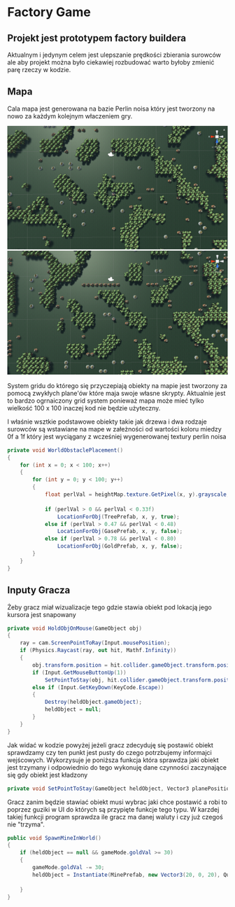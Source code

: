 # Factory Game
## Projekt jest prototypem factory buildera
Aktualnym i jedynym celem jest ulepszanie prędkości zbierania surowców
ale aby projekt można było ciekawiej rozbudować warto byłoby zmienić parę
rzeczy w kodzie.
## Mapa
Cala mapa jest generowana na bazie Perlin noisa który jest tworzony na nowo
za każdym kolejnym właczeniem gry.

![](GitImage/MapGenIMage.PNG)
![](GitImage/MapGenIMageV3.PNG)


System gridu do którego się przyczepiają obiekty na mapie jest tworzony
za pomocą zwykłych plane'ów które maja swoje własne skrypty.
Aktualnie jest to bardzo ogrnaiczony grid system ponieważ
mapa może mieć tylko wielkość 
100 x 100 inaczej kod nie będzie
użyteczny.


I właśnie wsztkie podstawowe obiekty takie jak drzewa i dwa rodzaje surowców są
wstawiane na mape w załeżności od wartości koloru miedzy 
0f a 1f który jest wyciągany
z wcześniej wygenerowanej textury perlin noisa
```csharp
private void WorldObstaclePlacement()
{
    for (int x = 0; x < 100; x++)
    {
        for (int y = 0; y < 100; y++)
        {
            float perlVal = heightMap.texture.GetPixel(x, y).grayscale;

            if (perlVal > 0 && perlVal < 0.33f)
                LocationForObj(TreePrefab, x, y, true);
            else if (perlVal > 0.47 && perlVal < 0.48)
                LocationForObj(GasePrefab, x, y, false);
            else if (perlVal > 0.78 && perlVal < 0.80)
                LocationForObj(GoldPrefab, x, y, false);
        }
    }
}
```

## Inputy Gracza

Żeby gracz miał wizualizacje tego gdzie stawia obiekt
pod lokacją jego kursora jest snapowany 

```csharp
private void HoldObjOnMouse(GameObject obj)
{
    ray = cam.ScreenPointToRay(Input.mousePosition);
    if (Physics.Raycast(ray, out hit, Mathf.Infinity))
    {
        obj.transform.position = hit.collider.gameObject.transform.position;
        if (Input.GetMouseButtonUp(1))
            SetPointToStay(obj, hit.collider.gameObject.transform.position);
        else if (Input.GetKeyDown(KeyCode.Escape))
        {
            Destroy(heldObject.gameObject);
            heldObject = null;
        }
    }
}
```
Jak widać w kodzie powyżej jeżeli gracz zdecyduję się postawić obiekt
sprawdzamy czy ten punkt jest pusty do czego potrzbujemy informajci wejścowych.
Wykorzysuje je poniższa funkcja która sprawdza jaki obiekt jest trzymany
i odpowiednio do tego wykonuję dane czynności zaczynające się gdy obiekt jest
kładzony

```csharp
private void SetPointToStay(GameObject heldObject, Vector3 planePosition);
```

Gracz zanim będzie stawiać obiekt musi wybrac jaki chce
postawić a robi to poprzez guziki w UI do których 
są przypięte funkcje tego typu. W karzdej takiej 
funkcji program sprawdza ile gracz ma danej waluty
i czy już czegoś nie "trzyma".

```csharp
public void SpawnMineInWorld()
{
    if (heldObject == null && gameMode.goldVal >= 30)
    {
        gameMode.goldVal -= 30;
        heldObject = Instantiate(MinePrefab, new Vector3(20, 0, 20), Quaternion.identity);

    }
}
```







 
